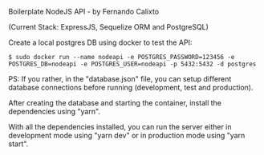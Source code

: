 Boilerplate NodeJS API - by Fernando Calixto

(Current Stack: ExpressJS, Sequelize ORM and PostgreSQL)

Create a local postgres DB using docker to test the API:

```
$ sudo docker run --name nodeapi -e POSTGRES_PASSWORD=123456 -e POSTGRES_DB=nodeapi -e POSTGRES_USER=nodeapi -p 5432:5432 -d postgres
```

PS: If you rather, in the "database.json" file, you can setup different database connections before running (development, test and production).

After creating the database and starting the container, install the dependencies using "yarn".

With all the dependencies installed, you can run the server either in development mode using "yarn dev" or in production mode using "yarn start".